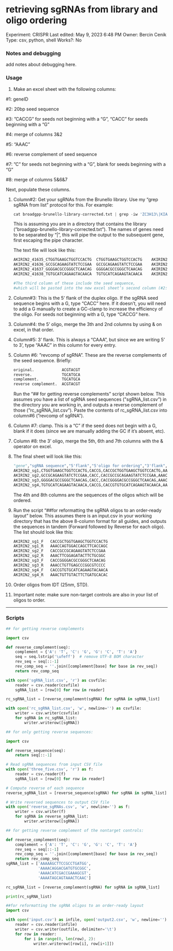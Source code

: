 # retrieving sgRNAs from library and oligo ordering

Experiment: CRISPR
Last edited: May 9, 2023 6:48 PM
Owner: Bercin Cenik
Type: csv, python, shell
Works?: No

### Notes and debugging

add notes about debugging here.

### Usage

1. Make an excel sheet with the following columns:

#1: geneID

#2: 20bp seed sequence

#3: ”CACCG” for seeds not beginning with a “G”, “CACC” for seeds beginning with a “G”

#4: merge of columns 3&2

#5: “AAAC”

#6: reverse complement of seed sequence

#7: ”C” for seeds not beginning with a “G”, blank for seeds beginning with a “G”

#8: merge of columns 5&6&7

Next, populate these columns.

1. Column#2: Get your sgRNAs from the Brunello library. Use my “grep sgRNA from list” protocol for this. For example:
    
    ```python
    cat broadgpp-brunello-library-corrected.txt | grep -iw 'ZC3H13\|KIAA1429\|METTL3\|METTL14\|ELP1\|FOS\|USP49\|SNRNP25\|OGT\|SRF\|AKIRIN2\|MAPK1\|DDX49\|RIOK2' > methylation.sgRNAs.txt
    ```
    
    This is assuming you are in a directory that contains the library (”broadgpp-brunello-library-corrected.txt”). The names of genes need to be separated by “\|”, this will pipe the output to the subsequent gene, first escaping the pipe character. 
    
    The text file will look like this:
    
    ```python
    AKIRIN2_41635_CTGGTGAAGCTGGTCCACTG	CTGGTGAAGCTGGTCCACTG	AKIRIN2
    AKIRIN2_41636_GCCGCAGAAGTATCTCCGAA	GCCGCAGAAGTATCTCCGAA	AKIRIN2
    AKIRIN2_41637_GGGGACGCCGGGCTCAACAG	GGGGACGCCGGGCTCAACAG	AKIRIN2
    AKIRIN2_41638_TGTGCATCAGAAGTACAACA	TGTGCATCAGAAGTACAACA	AKIRIN2
    
    #The third column of these include the seed sequence, 
    #which will be pasted into the new excel sheet’s second column (#2: 20bp seed sequence)
    ```
    
2. Column#3: This is the 5’ flank of the duplex oligo. If the sgRNA seed sequence begins with a G, type “CACC” here. If it doesn’t, you will need to add a G manually to create a GC-clamp to increase the efficiency of the oligo. For seeds not beginning with a G, type “CACCG” here.
3. Column#4: the 5’ oligo, merge the 3th and 2nd columns by using & on excel, in that order.
4. Column#5: 3’ flank. This is always a “CAAA”, but since we are writing 5’ to 3’, type “AAAC” in this column for every entry.
5. Column #6: ”revcomp of sgRNA”. These are the reverse complements of the seed sequence. Briefly:
    
    ```bash
    original.            ACGTACGT
    reverse.             TGCATGCA
    complement.          TGCATGCA
    reverse complement.  ACGTACGT
    ```
    
    Run the “## for getting reverse complements” script shown below. This assumes you have a list of sgRNA seed sequences ("sgRNA_list.csv”) in the directory you are working in, and outputs a reverse complement of those (”rc_sgRNA_list.csv”). Paste the contents of rc_sgRNA_list.csv into column#6 (”revcomp of sgRNA”).
    
6. Column #7: clamp. This is a “C” if the seed does not begin with a G, blank if it does (since we are manually adding the GC if it’s absent, etc).
7. Column #8: the 3’ oligo, merge the 5th, 6th and 7th columns with the & operator on excel.

1. The final sheet will look like this:
    
    ```python
    "gene","sgRNA sequence","5'flank","5'oligo for ordering","3'flank","revcomp of sgRNA","clamp","3'oligo for ordering"
    AKIRIN2_sg1,CTGGTGAAGCTGGTCCACTG,CACCG,CACCGCTGGTGAAGCTGGTCCACTG,AAAC,CAGTGGACCAGCTTCACCAG,C,AAACCAGTGGACCAGCTTCACCAGC
    AKIRIN2_sg2,GCCGCAGAAGTATCTCCGAA,CACC,CACCGCCGCAGAAGTATCTCCGAA,AAAC,TTCGGAGATACTTCTGCGGC,,AAACTTCGGAGATACTTCTGCGGC
    AKIRIN2_sg3,GGGGACGCCGGGCTCAACAG,CACC,CACCGGGGACGCCGGGCTCAACAG,AAAC,CTGTTGAGCCCGGCGTCCCC,,AAACCTGTTGAGCCCGGCGTCCCC
    AKIRIN2_sg4,TGTGCATCAGAAGTACAACA,CACCG,CACCGTGTGCATCAGAAGTACAACA,AAAC,TGTTGTACTTCTGATGCACA,C,AAACTGTTGTACTTCTGATGCACAC
    ```
    
    The 4th and 8th columns are the sequences of the oligos which will be ordered.
    

1. Run the script “##for reformatting the sgRNA oligos to an order-ready layout” below. This assumes there is an input.csv in your working directory that has the above 8-column format for all guides, and outputs the sequences in tandem (Forward followed by Reverse for each oligo). The list should look like this:
    
    ```python
    AKIRIN2_sg1_F	CACCGCTGGTGAAGCTGGTCCACTG
    AKIRIN2_sg1_R	AAACCAGTGGACCAGCTTCACCAGC
    AKIRIN2_sg2_F	CACCGCCGCAGAAGTATCTCCGAA
    AKIRIN2_sg2_R	AAACTTCGGAGATACTTCTGCGGC
    AKIRIN2_sg3_F	CACCGGGGACGCCGGGCTCAACAG
    AKIRIN2_sg3_R	AAACCTGTTGAGCCCGGCGTCCCC
    AKIRIN2_sg4_F	CACCGTGTGCATCAGAAGTACAACA
    AKIRIN2_sg4_R	AAACTGTTGTACTTCTGATGCACAC
    ```
    
2. Order oligos from IDT (25nm, STD).
3. Important note: make sure non-target controls are also in your list of oligos to order.

---

### Scripts

```python
## for getting reverse complements

import csv

def reverse_complement(seq):
    complement = {'A': 'T', 'C': 'G', 'G': 'C', 'T': 'A'}
    seq = seq.lstrip('\ufeff')  # remove UTF-8 BOM character
    rev_seq = seq[::-1]
    rev_comp_seq = ''.join([complement[base] for base in rev_seq])
    return rev_comp_seq

with open('sgRNA_list.csv', 'r') as csvfile:
    reader = csv.reader(csvfile)
    sgRNA_list = [row[0] for row in reader]

rc_sgRNA_list = [reverse_complement(sgRNA) for sgRNA in sgRNA_list]

with open('rc_sgRNA_list.csv', 'w', newline='') as csvfile:
    writer = csv.writer(csvfile)
    for sgRNA in rc_sgRNA_list:
        writer.writerow([sgRNA])
```

```python
## for only getting reverse sequences:

import csv

def reverse_sequence(seq):
    return seq[::-1]

# Read sgRNA sequences from input CSV file
with open('three_five.csv', 'r') as f:
    reader = csv.reader(f)
    sgRNA_list = [row[0] for row in reader]

# Compute reverse of each sequence
reverse_sgRNA_list = [reverse_sequence(sgRNA) for sgRNA in sgRNA_list]

# Write reversed sequences to output CSV file
with open('reverse_sgRNAs.csv', 'w', newline='') as f:
    writer = csv.writer(f)
    for sgRNA in reverse_sgRNA_list:
        writer.writerow([sgRNA])
```

```python
## for getting reverse complement of the nontarget controls:

def reverse_complement(seq):
    complement = {'A': 'T', 'C': 'G', 'G': 'C', 'T': 'A'}
    rev_seq = seq[::-1]
    rev_comp_seq = ''.join([complement[base] for base in rev_seq])
    return rev_comp_seq
sgRNA_list = ['AAAAAGCTTCCGCCTGATGG',
              'AAAACAGGACGATGTGCGGC',
              'AAAACATCGACCGAAAGCGT',
              'AAAATAGCAGTAAACTCAAC']

rc_sgRNA_list = [reverse_complement(sgRNA) for sgRNA in sgRNA_list]

print(rc_sgRNA_list)
```

```python
##for reformatting the sgRNA oligos to an order-ready layout
import csv

with open('input.csv') as infile, open('output2.csv', 'w', newline='') as outfile:
    reader = csv.reader(infile)
    writer = csv.writer(outfile, delimiter='\t')
    for row in reader:
        for i in range(0, len(row), 2):
            writer.writerow([row[i], row[i+1]])
```
